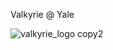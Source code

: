 Valkyrie @ Yale



![valkyrie_logo copy2](https://user-images.githubusercontent.com/41123693/61741000-f37b0400-ad5d-11e9-808e-fee6be1f0f8e.png)
